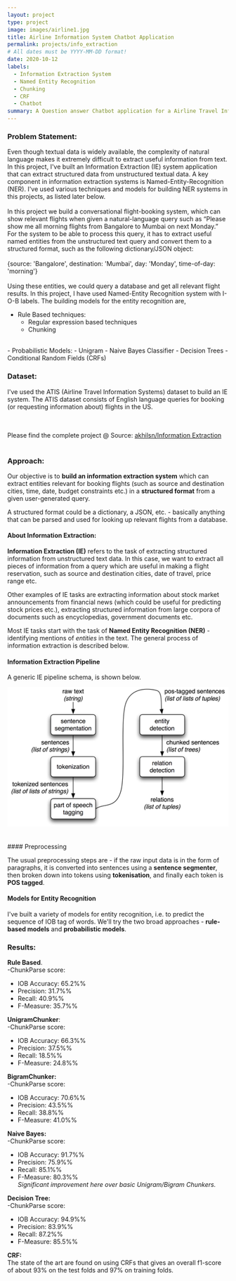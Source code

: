 ```yaml
---
layout: project
type: project
image: images/airline1.jpg
title: Airline Information System Chatbot Application
permalink: projects/info_extraction
# All dates must be YYYY-MM-DD format!
date: 2020-10-12
labels:
  - Information Extraction System
  - Named Entity Recognition
  - Chunking
  - CRF
  - Chatbot
summary: A Question answer Chatbot application for a Airline Travel Information System
---
```


### Problem Statement:
Even though textual data is widely available, the complexity of natural language makes it extremely difficult to extract useful information from text. In this project, I've built an Information Extraction (IE) system application that can extract structured data from unstructured textual data. A key component in information extraction systems is Named-Entity-Recognition (NER). I've used various techniques and models for building NER systems in this projects, as listed later below.
<br><br>
In this project we build a conversational flight-booking system, which can show relevant flights when given a natural-language query such as “Please show me all morning flights from Bangalore to Mumbai on next Monday.” For the system to be able to process this query, it has to extract useful named entities from the unstructured text query and convert them to a structured format, such as the following dictionary/JSON object:
<br><br>
  {source: 'Bangalore', 
  destination: 'Mumbai',
  day: 'Monday', 
  time-of-day: 'morning'}
<br><br>
Using these entities, we could query a database and get all relevant flight results. In this project, I have used Named-Entity Recognition system with I-O-B labels. The building models for the entity recognition are,
<br>
- Rule Based techniques:
  - Regular expression based techniques
  - Chunking
<br>  
- Probabilistic Models:
  - Unigram
  - Naive Bayes Classifier
  - Decision Trees
  - Conditional Random Fields (CRFs)
<br>

### Dataset:
I've used the ATIS (Airline Travel Information Systems) dataset to build an IE system. The ATIS dataset consists of English language queries for booking (or requesting information about) flights in the US.

<br><br>
Please find the complete project @ Source: <a href="https://github.com/akhilsn/Natural_Language_Processing/tree/main/Airline%20Travel%20Information%20System%20Chatbot"><i class="large github icon"></i>akhilsn/Information Extraction</a>
<br><br>

### Approach:
Our objective is to **build an information extraction system** which can extract entities relevant for booking flights (such as source and destination cities, time, date, budget constraints etc.) in a **structured format** from a given user-generated query.

A structured format could be a dictionary, a JSON, etc. - basically anything that can be parsed and used for looking up relevant flights from a database.

#### About Information Extraction:

**Information Extraction (IE)** refers to the task of extracting structured information from unstructured text data. In this case, we want to extract all pieces of information from a query which are useful in making a flight reservation, such as source and destination cities, date of travel, price range etc. 

Other examples of IE tasks are extracting information about stock market announcements from financial news (which could be useful for predicting stock prices etc.), extracting structured information from large corpora of documents such as encyclopedias, government documents etc.

Most IE tasks start with the task of **Named Entity Recognition (NER)** - identifying mentions of *entities* in the text. The general process of information extraction is described below.

#### Information Extraction Pipeline

A generic IE pipeline schema, is shown below.
<br>
<div class="ui large rounded images">
  <img class="ui large right floated rounded image" src="../images/ie-architecture.png">
</div>
<br><br>
#### Preprocessing 

The usual preprocessing steps are - if the raw input data is in the form of paragraphs, it is converted into sentences using a **sentence segmenter**, then broken down into tokens using **tokenisation**, and finally each token is **POS tagged**.

#### Models for Entity Recognition

I've built a variety of models for entity recognition, i.e. to predict the sequence of IOB tag of words. We'll try the two broad approaches - **rule-based models** and **probabilistic models**.

### Results:

**Rule Based**.<br>
-ChunkParse score:
  - IOB Accuracy:  65.2%%
  - Precision:     31.7%%
  - Recall:        40.9%%
  - F-Measure:     35.7%%
  
**UnigramChunker**:<br>
-ChunkParse score:
  - IOB Accuracy:  66.3%%
  - Precision:     37.5%%
  - Recall:        18.5%%
  - F-Measure:     24.8%%
  
**BigramChunker:**<br>
-ChunkParse score:
  - IOB Accuracy:  70.6%%
  - Precision:     43.5%%
  - Recall:        38.8%%
  - F-Measure:     41.0%%
 
**Naive Bayes:**<br>
-ChunkParse score:
  - IOB Accuracy:  91.7%%
  - Precision:     75.9%%
  - Recall:        85.1%%
  - F-Measure:     80.3%%
<br>*Significant improvement here over basic Unigram/Bigram Chunkers.*

**Decision Tree:**<br>
-ChunkParse score:
  - IOB Accuracy:  94.9%%
  - Precision:     83.9%%
  - Recall:        87.2%%
  - F-Measure:     85.5%%
  
 **CRF:**<br>
The state of the art are found on using CRFs that gives an overall f1-score of about 93% on the test folds and 97% on training folds. 
